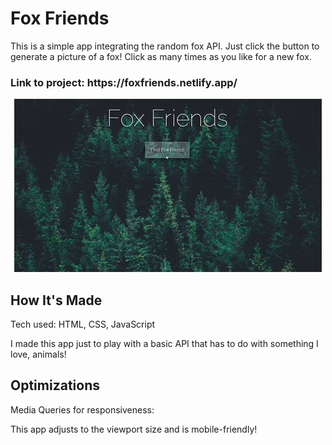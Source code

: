 <h1>Fox Friends</h1>
<p>This is a simple app integrating the random fox API.  Just click the button to generate a picture of a fox!  Click as many times as you like for a new fox.</p>

<h3>Link to project: https://foxfriends.netlify.app/</h3>

<p align="center">
<img src="https://github.com/swionTech/foxfriends/blob/main/images/foxfriends.gif?raw=true" alt="image of Fox Friends app">
</p>

<h2>How It's Made</h2>
<span>Tech used: HTML, CSS, JavaScript</span>

<p>I made this app just to play with a basic API that has to do with something I love, animals!</p>

<h2>Optimizations</h2>
<span>Media Queries for responsiveness:</span>

<p>This app adjusts to the viewport size and is mobile-friendly!</p>
